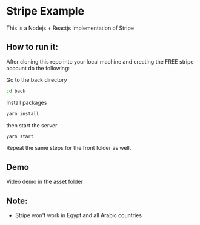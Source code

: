 # Stripe Example

This is a Nodejs + Reactjs implementation of Stripe

## How to run it:

After cloning this repo into your local machine and creating the FREE stripe account do the following:

Go to the back directory
```bash
cd back
```

Install packages
```bash
yarn install
```

then start the server
```bash
yarn start
```

Repeat the same steps for the front folder as well. 

## Demo

Video demo in the asset folder

## Note:

- Stripe won't work in Egypt and all Arabic countries
